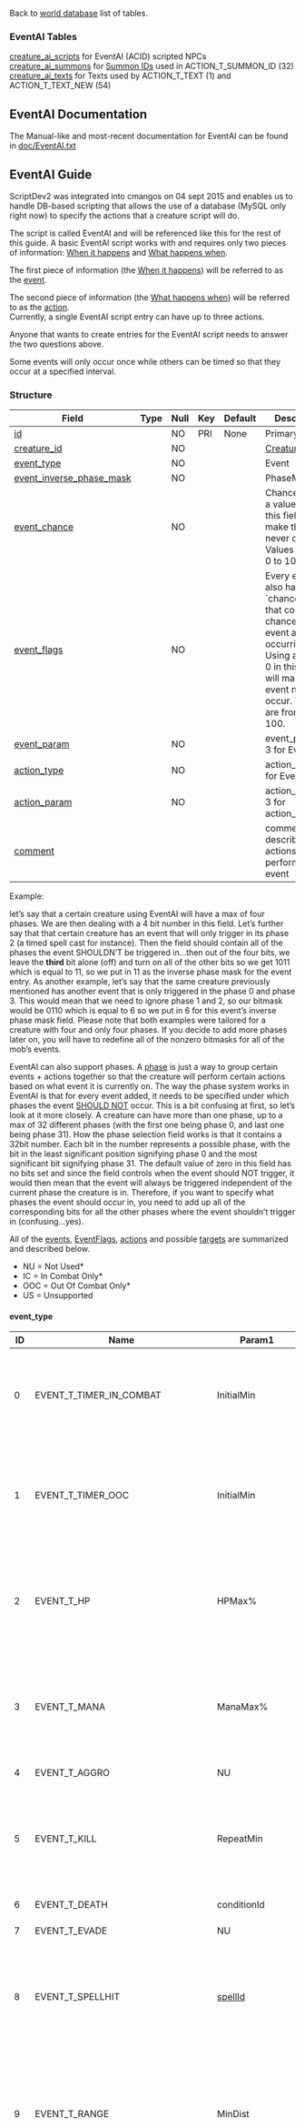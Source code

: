 Back to [world database](mangosdb_struct) list of tables.

### EventAI Tables

[creature\_ai\_scripts](creature_ai_scripts) for EventAI (ACID) scripted
NPCs  
[creature\_ai\_summons](creature_ai_summons) for [Summon
IDs](creature_ai_summons#id) used in ACTION\_T\_SUMMON\_ID (32)  
[creature\_ai\_texts](creature_ai_texts) for Texts used by
ACTION\_T\_TEXT (1) and ACTION\_T\_TEXT\_NEW (54)

## EventAI Documentation

The Manual-like and most-recent documentation for EventAI can be found
in
[doc/EventAI.txt](https://github.com/cmangos/mangos-wotlk/blob/master/doc/EventAI.txt)

## EventAI Guide

ScriptDev2 was integrated into cmangos on 04 sept 2015 and enables us to
handle DB-based scripting that allows the use of a database (MySQL only
right now) to specify the actions that a creature script will do.

The script is called EventAI and will be referenced like this for the
rest of this guide. A basic EventAI script works with and requires only
two pieces of information: <u>When it happens</u> and <u>What happens
when</u>.

The first piece of information (the <u>When it happens</u>) will be
referred to as the <u>event</u>.

The second piece of information (the <u>What happens when</u>) will be
referred to as the <u>action</u>.  
Currently, a single EventAI script entry can have up to three actions.

Anyone that wants to create entries for the EventAI script needs to
answer the two questions above.

Some events will only occur once while others can be timed so that they
occur at a specified interval.

### Structure

| Field                                                                       | Type | Null | Key | Default | Description                                                                                                                                                                                    |
| --------------------------------------------------------------------------- | ---- | ---- | --- | ------- | ---------------------------------------------------------------------------------------------------------------------------------------------------------------------------------------------- |
| [id](creature_ai_scripts#id)                                                |      | NO   | PRI | None    | Primary Key                                                                                                                                                                                    |
| [creature\_id](creature_ai_scripts#id)                                      |      | NO   |     |         | [CreatureEntry](creature_template#entry)                                                                                                                                                       |
| [event\_type](creature_ai_scripts#event_type)                               |      | NO   |     |         | Event                                                                                                                                                                                          |
| [event\_inverse\_phase\_mask](creature_ai_scripts#event_inverse_phase_mask) |      | NO   |     |         | PhaseMask                                                                                                                                                                                      |
| [event\_chance](creature_ai_scripts#event_chance)                           |      | NO   |     |         | Chance. Using a value of 0 in this field will make the event never occur. Values are from 0 to 100.                                                                                            |
| [event\_flags](creature_ai_scripts#eventflags)                              |      | NO   |     |         | Every event also has a \`chance\` field that controls the chance of that event actually occurring. Using a value of 0 in this field will make the event never occur. Values are from 0 to 100. |
| [event\_param](creature_ai_scripts#event_param)                             |      | NO   |     |         | event\_param1-3 for Event                                                                                                                                                                      |
| [action\_type](creature_ai_scripts#action_type)                             |      | NO   |     |         | action\_type1-3 for Event                                                                                                                                                                      |
| [action\_param](creature_ai_scripts#action_param)                           |      | NO   |     |         | action\_param1-3 for action\_type1-3                                                                                                                                                           |
| [comment](creature_ai_scripts#comment)                                      |      |      |     |         | comment describing the actions performed on event                                                                                                                                              |

Example:

let’s say that a certain creature using EventAI will have a max of four
phases. We are then dealing with a 4 bit number in this field. Let’s
further say that that certain creature has an event that will only
trigger in its phase 2 (a timed spell cast for instance). Then the field
should contain all of the phases the event SHOULDN’T be triggered
in…then out of the four bits, we leave the **third** bit alone (off)
and turn on all of the other bits so we get 1011 which is equal to 11,
so we put in 11 as the inverse phase mask for the event entry. As
another example, let’s say that the same creature previously mentioned
has another event that is only triggered in the phase 0 and phase 3.
This would mean that we need to ignore phase 1 and 2, so our bitmask
would be 0110 which is equal to 6 so we put in 6 for this event’s
inverse phase mask field. Please note that both examples were tailored
for a creature with four and only four phases. If you decide to add more
phases later on, you will have to redefine all of the nonzero bitmasks
for all of the mob’s events.

EventAI can also support phases. A <u>phase</u> is just a way to group
certain events + actions together so that the creature will perform
certain actions based on what event it is currently on. The way the
phase system works in EventAI is that for every event added, it needs to
be specified under which phases the event <u>SHOULD NOT</u> occur. This
is a bit confusing at first, so let’s look at it more closely. A
creature can have more than one phase, up to a max of 32 different
phases (with the first one being phase 0, and last one being phase 31).
How the phase selection field works is that it contains a 32bit number.
Each bit in the number represents a possible phase, with the bit in the
least significant position signifying phase 0 and the most significant
bit signifying phase 31. The default value of zero in this field has no
bits set and since the field controls when the event should NOT trigger,
it would then mean that the event will always be triggered independent
of the current phase the creature is in. Therefore, if you want to
specify what phases the event should occur in, you need to add up all of
the corresponding bits for all the other phases where the event
shouldn’t trigger in (confusing…yes).

All of the [events](creature_ai_scripts#event_type),
[EventFlags](creature_ai_scripts#EventFlags),
[actions](creature_ai_scripts#action_type) and possible
[targets](creature_ai_scripts#Target) are summarized and described
below.

  - NU = Not Used\*
  - IC = In Combat Only\*
  - OOC = Out Of Combat Only\*
  - US = Unsupported

#### event_type

| ID | Name									| Param1                                         | Param2                                       | Param3     | Param4	| Param5	| Param6	| Description                                                                                                                                                                                                                                                                                                                                                              |
| -- | -----------------------------------	| ---------------------------------------------- | -------------------------------------------- | ---------- | ------	| ------	| ------	| ------------------------------------------------------------------------------------------------------------------------------------------------------------------------------------------------------------------------------------------------------------------------------------------------------------------------------------------------------------------------ |
| 0  | EVENT_T_TIMER_IN_COMBAT				| InitialMin                                     | InitialMax                                   | RepeatMin  | RepeatMax |  | | 							IC - Expires first between (Param1) and (Param2). Will repeat every (Param3) and (Param4)                                                                                                                                                                                                                                                                                |
| 1  | EVENT_T_TIMER_OOC					| InitialMin                                     | InitialMax                                   | RepeatMin  | RepeatMax |  | | 							OOC - Expires first between (Param1) and (Param2). Will repeat every (Param3) and (Param4)                                                                                                                                                                                                                                                                               |
| 2  | EVENT_T_HP							| HPMax%                                         | HPMin%                                       | RepeatMin  | RepeatMax | allowOutOfCombat  | | 							IC - Expires when HP% is between (Param1) and (Param2). Will repeat every (Param3) and (Param4)                                                                                                                                                                                                                                                                          |
| 3  | EVENT_T_MANA                      | ManaMax%                                       | ManaMin%                                     | RepeatMin  | RepeatMax | allowOutOfCombat  | | 							IC - Expires when Mana% is between (Param1) and (Param2). Will repeat every (Param3) and (Param4)                                                                                                                                                                                                                                                                        |
| 4  | EVENT_T_AGGRO                     | NU                                             | NU                                           | NU         | NU        |  | | 							Expires on Aggro                                                                                                                                                                                                                                                                                                                                                         |
| 5  | EVENT_T_KILL                      | RepeatMin                                      | RepeatMax                                    | PlayerOnly | NU        |  | | 							Expires when creature kills a unit (Player only if Param3 = 1). Will repeat every (Param1) and (Param2)                                                                                                                                                                                                                                                                  |
| 6  | EVENT_T_DEATH                     | conditionId                                             | NU                                           | NU         | NU        |  | | 							Expires on Death                                                                                                                                                                                                                                                                                                                                                         |
| 7  | EVENT_T_EVADE                     | NU                                             | NU                                           | NU         | NU        |  | | 							Expires on Evade                                                                                                                                                                                                                                                                                                                                                         |
| 8  | EVENT_T_SPELLHIT                  | [spellId](spell_template#Id)                   | [schoolMask](creature_ai_scripts#schoolMask) | RepeatMin  | RepeatMax |  | | 							Expires on (Param1) [spellId](spell_template#Id) or on (Param2) [schoolMask](creature_ai_scripts#schoolMask) spellhit. Will repeat every (Param3) and (Param4)                                                                                                                                                                                                           |
| 9  | EVENT_T_RANGE                     | MinDist                                        | MaxDist                                      | RepeatMin  | RepeatMax |  | | 							Expires when current target distance is greater than (Param1) and less than (Param2). Will repeat every (Param3) and (Param4)                                                                                                                                                                                                                                            |
| 10 | EVENT_T_OOC_LOS                  | noHostile                                      | maxRange                                     | RepeatMin  | RepeatMax | playerOnly	 | conditionId | 						OOC - Expires when a unit (friendly only if Param1 = 1) moves within (Param2) distance to creature. Will repeat every (Param3) and (Param4)                                                                                                                                                                                                                              |
| 11 | EVENT_T_SPAWNED                   | condition                                             | conditionValue1                                           | NU         | NU        |  | | 							Expires on Spawn                                                                                                                                                                                                                                                                                                                                                         |
| 12 | EVENT_T_TARGET_HP                | HPMax%                                         | HPMin%                                       | RepeatMin  | RepeatMax | allowOutOfCombat  | | 							Expires when current target HP% is between (Param1) and (Param2). Will repeat every (Param3) and (Param4)                                                                                                                                                                                                                                                                |
| 13 | EVENT_T_TARGET_CASTING           | RepeatMin                                      | RepeatMax                                    | NU         | NU        |  | | 							Expires when current target is casting a spell. Will repeat every (Param1) and (Param2)                                                                                                                                                                                                                                                                                  |
| 14 | EVENT_T_FRIENDLY_HP              | HPDeficit                                      | Radius                                       | RepeatMin  | RepeatMax |  | | Expires when a friendly unit (Target = 12) has at least (param1) HP missing in (param2) radius. Will repeat every (Param3) and (Param4)                                                                                                                                                                                                                                  |
| 15 | EVENT_T_FRIENDLY_IS_CC          | DispelType (US)                                | Radius                                       | RepeatMin  | RepeatMax |  | | Expires when a friendly unit (Target = 12) is crowd controlled in (param2) radius. Will repeat every (Param3) and (Param4)                                                                                                                                                                                                                                               |
| 16 | EVENT_T_FRIENDLY_MISSING_BUFF   | [spellId](spell_template#Id)                   | Radius                                       | RepeatMin  | RepeatMax | inCombat (0 = Only in combat, 1 = Out and in combat, 2 = Only out of combat) | | Expires when a friendly unit (Target = 12) is missing aura given by (param1) [spellId](spell_template#Id) in (param2) radius. Will repeat every (Param3) and (Param4)                                                                                                                                                                                                    |
| 17 | EVENT_T_SUMMONED_UNIT            | [CreatureEntry](creature_template#entry)       | RepeatMin                                    | RepeatMax  | NU        |  | | Expires when creature with (Param1) [CreatureEntry](creature_template#entry) spawned or for all spawns if (Param1 = 0). Will repeat every (Param2) and (Param3)                                                                                                                                                                                                          |
| 18 | EVENT_T_TARGET_MANA              | ManaMax%                                       | ManaMin%                                     | RepeatMin  | RepeatMax | allowOutOfCombat  | | Expires when current target MP% is between (Param1) and (Param2). Will repeat every (Param3) and (Param4)                                                                                                                                                                                                                                                                |
| 21 | EVENT_T_REACHED_HOME             | NU                                             | NU                                           | NU         | NU        |  | | Expires on Reached Home (after Evade)                                                                                                                                                                                                                                                                                                                                    |
| 22 | EVENT_T_RECEIVE_EMOTE            | TextEmote                                      | [ConditionId](conditions#condition_entry)    | NU         | NU        |  | | Expires when creature receives [TextEmotes](https://github.com/cmangos/mangos-cata/blob/b76261946597de1200effc4236409a3978414056/src/game/Globals/SharedDefines.h#L1643) from player paired with a potential condition (Param 2)                                                                                                                                         |
| 23 | EVENT_T_AURA                      | [spellId](spell_template#Id)                   | AmountInStack                                | RepeatMin  | RepeatMax |  | | Expires when creature has spell (Param1) aura stacks applied greater or equal to (Param2) amount. Will repeat every (Param3) and (Param4)                                                                                                                                                                                                                                |
| 24 | EVENT_T_TARGET_AURA              | [spellId](spell_template#Id)                   | AmountInStack                                | RepeatMin  | RepeatMax |  | | Expires when current target have spell (Param1) aura stacks applied greater or equal to (Param2) amount. Will repeat every (Param3) and (Param4)                                                                                                                                                                                                                         |
| 25 | EVENT_T_SUMMONED_JUST_DIED      | [CreatureEntry](creature_template#entry)       | RepeatMin                                    | RepeatMax  | NU        |  | | Expires after creature with (Param1) [CreatureEntry](creature_template#entry) died or for all spawns if (Param1 = 0). Will repeat every (Param2) and (Param3)                                                                                                                                                                                                            |
| 26 | EVENT_T_SUMMONED_JUST_DESPAWN   | [CreatureEntry](creature_template#entry)       | RepeatMin                                    | RepeatMax  | NU        |  | | Expires before creature with (Param1) [CreatureEntry](creature_template#entry) despawned or for all spawns if (Param1 = 0). Will repeat every (Param2) and (Param3)                                                                                                                                                                                                      |
| 27 | EVENT_T_MISSING_AURA             | [spellId](spell_template#Id)                   | AmountInStack                                | RepeatMin  | RepeatMax |  | | Expires when creature have spell (Param1) aura stacks applied less than (Param2) amount. Will repeat every (Param3) and (Param4)                                                                                                                                                                                                                                         |
| 28 | EVENT_T_TARGET_MISSING_AURA     | [spellId](spell_template#Id)                   | AmountInStack                                | RepeatMin  | RepeatMax |  | | Expires when current target have spell (Param1) aura stacks applied less than (Param2) amount. Will repeat every (Param3) and (Param4)                                                                                                                                                                                                                                   |
| 29 | EVENT_T_TIMER_GENERIC            | InitialMin                                     | InitialMax                                   | RepeatMin  | RepeatMax |  | | Expires first between (Param1) and (Param2). Will repeat every (Param3) and (Param4)                                                                                                                                                                                                                                                                                     |
| 30 | EVENT_T_RECEIVE_AI_EVENT        | [AIEventType](creature_ai_scripts#AIEventType) | Sender-Entry                                 | unused1         | unused2        |  | | Expires when the creature receives an (Param1) [AIEventType](creature_ai_scripts#AIEventType), sent by (Param2 \!= 0) [Sender-Entry](creature_template#entry). If (Param2 = 0) then sent by any creature                                                                                                                                                                 |
| 31 | EVENT_T_ENERGY                    | EnergyMax%                                     | EnergyMin%                                   | RepeatMin  | RepeatMax | allowOutOfCombat | | Expires when Energy% is between (Param1) and (Param2). Will repeat every (Param3) and (Param4) if Condition: between (Param1) and (Param2) are still met                                                                                                                                                                                                                 |
| 32 | EVENT_T_SELECT_ATTACKING_TARGET | MinRange                                       | MaxRange                                     | RepeatMin  | RepeatMax |  | | Expires when threat table has target with distance between (Param1) and (Param2). Will repeat every (Param3) and (Param4) if Condition: between (Param1) and (Param2) are still met                                                                                                                                                                                      |
| 33 | EVENT_T_FACING_TARGET            | Back(0)OrFront(1)                              | unused                                           | RepeatMin  | RepeatMax |  | | Expires when creature is (behind = 0 / infront = 1 of target. Will repeat every (Param3) and (Param4) if Condition: (Param1) is still met                                                                                                                                                                                                                                |
| 34 | EVENT_T_SPELLHIT_TARGET          | SpellID                                        | Schoolmask                                   | RepeatMin  | RepeatMax |  | | Expires upon Spell Hit of the NPC. When (param1) is set, it is the specific Spell ID used as the trigger. With (param2) specified, the expiration is limited to specific spell schools (–1 for all) and Spell ID value is ignored. Will repeat Event Conditions Check between every (Param3) and (Param4). Only A Spell ID or Spell School may be Specified but NOT both |
| 35 | EVENT_T_DEATH_PREVENTED          | unused                                             | NU                                           | NU         | NU        |  | | Expires when Death prevention (Action 42) kicks in                                                                                                                                                                                                                                                                                                                       |
| 36 | EVENT_T_TARGET_NOT_REACHABLE		| eventId | eventId | NU | NU | | | |

Now that all of the supported events have been listed and described, we
shall now move on to the actions that can be performed.

Each event can take up to three actions. The actions will all be
performed when the event is triggered and they will be performed in the
order that they have been defined. This means that, for a certain event,
action 1 will be performed first, followed by action 2, then lastly by
action 3.

Just like event definitions, each action can use up to three different
parameters but not all actions will use all three parameters. If a
parameter isn’t mentioned for an action, then that action does not need
that parameter.

#### action\_type

| ID | Name                                     | Param 1                                                          | Param 2                                                            | Param 3                                    | Description                                                                                                                                                                                                                                                                                                                                                                               |
| -- | ---------------------------------------- | ---------------------------------------------------------------- | ------------------------------------------------------------------ | ------------------------------------------ | ----------------------------------------------------------------------------------------------------------------------------------------------------------------------------------------------------------------------------------------------------------------------------------------------------------------------------------------------------------------------------------------- |
| 0  | ACTION\_T\_NONE                          | NU                                                               | NU                                                                 | NU                                         | Does nothing\!                                                                                                                                                                                                                                                                                                                                                                            |
| 1  | ACTION\_T\_TEXT                          | \-TextId1                                                        | \-TextId2                                                          | \-TextId3                                  | deprecated, \[use action 54 for 1 / 4+ [texts](creature_ai_texts]) and [texts](creature_ai_texts) that require text targeting for correct text output: Displays the -TextId(s)(randomized) as defined in [creature\_ai\_texts](creature_ai_texts). Optionally [custom\_texts](custom_texts). All values are required to be negative. Optionally [custom\_texts](custom_texts) can be used |
| 2  | ACTION\_T\_SET\_FACTION                  | factionId                                                        | [TemporaryFactionFlags](creature_ai_scripts#TemporaryFactionFlags) | NU                                         | Changes faction for a creature. When (Param1) is zero, creature will revert to it’s default faction. Flags will determine when faction is restored to default (evade, respawn etc)                                                                                                                                                                                                        |
| 3  | ACTION\_T\_MORPH\_TO\_ENTRY\_OR\_MODEL   | [CreatureEntry](creature_template#entry)                         | [modelId](creature_template#modelId1)                              | NU                                         | [CreatureEntry](creature_template#entry\(param1\)) OR [modelId](creature_template#modelId1) (param2) (or 0 for both to demorph)                                                                                                                                                                                                                                                           |
| 4  | ACTION\_T\_SOUND                         | SoundId                                                          | NU                                                                 | NU                                         | Creature plays Sound. IDs are contained in the DBC files                                                                                                                                                                                                                                                                                                                                  |
| 5  | ACTION\_T\_EMOTE                         | [emoteId](creature_template_addon#emote)                         | NU                                                                 | NU                                         | Creature does visual emote. IDs are contained in the DBC files                                                                                                                                                                                                                                                                                                                            |
| 6  | ACTION\_T\_RANDOM\_SAY                   | NU                                                               | NU                                                                 | NU                                         | deprecated                                                                                                                                                                                                                                                                                                                                                                                |
| 7  | ACTION\_T\_RANDOM\_YELL                  | NU                                                               | NU                                                                 | NU                                         | deprecated                                                                                                                                                                                                                                                                                                                                                                                |
| 8  | ACTION\_T\_RANDOM\_TEXTEMOTE             | NU                                                               | NU                                                                 | NU                                         | deprecated                                                                                                                                                                                                                                                                                                                                                                                |
| 9  | ACTION\_T\_RANDOM\_SOUND                 | Sound ID 1                                                       | Sound ID 2                                                         | Sound ID 3                                 | Picks a sound ID at random and plays it; –1 = action skipped if chosen                                                                                                                                                                                                                                                                                                                    |
| 10 | ACTION\_T\_RANDOM\_EMOTE                 | Emote ID 1                                                       | Emote ID 2                                                         | Emote ID 3                                 | Picks an emote ID at random and does visual emote; –1 = action skipped if chosen                                                                                                                                                                                                                                                                                                          |
| 11 | ACTION\_T\_CAST                          | [spellId](spell_template#Id)                                     | [target](creature_ai_scripts#Target)                               | [castFlags](creature_ai_scripts#castFlags) | Creature cast spell on a target with specified [castFlags](creature_ai_scripts#castFlags)                                                                                                                                                                                                                                                                                                 |
| 12 | ACTION\_T\_SPAWN                         | [CreatureEntry](creature_template#entry)                         | [target](creature_ai_scripts#Target)                               | Duration in milliseconds                   | Creature spawns a creature with (Param1) [CreatureEntry](creature_template#entry) at Target for a given duration (infinite if zero)                                                                                                                                                                                                                                                       |
| 13 | ACTION\_T\_THREAT\_SINGLE\_PCT           | Threat %                                                         | [target](creature_ai_scripts#Target)                               | NU                                         | Modifies [target](creature_ai_scripts#Target) threat by a percent (–100 to +100)                                                                                                                                                                                                                                                                                                          |
| 14 | ACTION\_T\_THREAT\_ALL\_PCT              | Threat %                                                         | NU                                                                 | NU                                         | Modifies everyone’s threat by a percent (–100 to +100), –101 will cause Evade                                                                                                                                                                                                                                                                                                             |
| 15 | ACTION\_T\_QUEST\_EVENT                  | Quest ID                                                         | [target](creature_ai_scripts#Target)                               | NU                                         | Satisfies external script objective for a quest for the target (MUST be a player)                                                                                                                                                                                                                                                                                                         |
| 16 | ACTION\_T\_CAST\_EVENT                   | [CreatureEntry](creature_template#entry)                         | [spellId](spell_template#Id)                                       | [target](creature_ai_scripts#Target)       | Emulates spell cast on the creature for the target (must be a player) \[hacky\]                                                                                                                                                                                                                                                                                                           |
| 17 | ACTION\_T\_SET\_UNIT\_FIELD              | [EUnitFields](creature_ai_scripts#EUnitFields)                   | Value                                                              | [target](creature_ai_scripts#Target)       | DEPRECATED (Use dbscript for unit or npc flags instead, notify about any other needs to the devs) Sets unit field at the index to the value given for the target. More information on the field value indeces can be found at [character data](character) data                                                                                                                                                                                                                              |
| 18 | ACTION\_T\_SET\_UNIT\_FLAG               | [UnitFlags](creature_template#unitflags)                         | [target](creature_ai_scripts#Target)                               | NU                                         | Sets flag(s) on the target                                                                                                                                                                                                                                                                                                                                                                |
| 19 | ACTION\_T\_REMOVE\_UNIT\_FLAG            | [UnitFlags](creature_template#unitflags)                         | [target](creature_ai_scripts#Target)                               | NU                                         | Removes flag(s) from the target                                                                                                                                                                                                                                                                                                                                                           |
| 20 | ACTION\_T\_AUTO\_ATTACK                  | Boolean                                                          | NU                                                                 | NU                                         | If 0 cant melee, else (1) continues/starts it                                                                                                                                                                                                                                                                                                                                             |
| 21 | ACTION\_T\_COMBAT\_MOVEMENT              | Boolean                                                          | NU                                                                 | NU                                         | If 0 stops movement, else (1) continues/starts it                                                                                                                                                                                                                                                                                                                                         |
| 22 | ACTION\_T\_SET\_PHASE                    | Phase \#                                                         | NU                                                                 | NU                                         | Sets current phase to number given. This number must be an integer between 0 and 31 inclusive                                                                                                                                                                                                                                                                                             |
| 23 | ACTION\_T\_INC\_PHASE                    | Number                                                           | NU                                                                 | NU                                         | deprecated, increments (or decrements) the phase by given number                                                                                                                                                                                                                                                                                                                          |
| 24 | ACTION\_T\_EVADE                         | CombatOnly                                                       | NU                                                                 | NU                                         | Force creature reset. 1 Exit combat + lose threat, 0 Evade                                                                                                                                                                                                                                                                                                                               |
| 25 | ACTION\_T\_FLEE\_FOR\_ASSIST             | NU                                                               | NU                                                                 | NU                                         | Force creature to flee from combat                                                                                                                                                                                                                                                                                                                                                        |
| 26 | ACTION\_T\_QUEST\_EVENT\_ALL             | Quest ID                                                         | NU                                                                 | NU                                         | Satisfies external objective for a quest for all players in threat list similar to ACTION\_T\_QUEST\_EVENT                                                                                                                                                                                                                                                                                |
| 27 | ACTION\_T\_CAST\_EVENT\_ALL              | Quest ID                                                         | [spellId](spell_template#Id)                                       | NU                                         | Emulates spell cast on creature for all players in threat list similar to ACTION\_T\_CAST\_EVENT                                                                                                                                                                                                                                                                                          |
| 28 | ACTION\_T\_REMOVEAURASFROMSPELL          | [target](creature_ai_scripts#Target)                             | [spellId](spell_template#Id)                                       | NU                                         | Removes all auras from a [spellId](spell_template#Id) from the target                                                                                                                                                                                                                                                                                                                     |
| 29 | ACTION\_T\_RANGED\_MOVEMENT              | Distance                                                         | Angle                                                              | NU                                         | creature sets ranged movement generator keeping the creature at a distance. Note that specifying zero angle and distance will make it just melee instead                                                                                                                                                                                                                                  |
| 30 | ACTION\_T\_RANDOM\_PHASE                 | Phase 1                                                          | Phase 2                                                            | Phase 3                                    | Randomly chooses a phase from the list of three phases                                                                                                                                                                                                                                                                                                                                    |
| 31 | ACTION\_T\_RANDOM\_PHASE\_RANGE          | Min Phase                                                        | Max Phase + 1                                                      | NU                                         | Chooses a random phase in the range specified. This number must be an integer between 0 and 31 inclusive                                                                                                                                                                                                                                                                                  |
| 32 | ACTION\_T\_SUMMON\_ID                    | [CreatureEntry](creature_template#entry)                         | [target](creature_ai_scripts#Target)                               | Summon ID                                  | Summons a creature using the data specified in the separate [creature\_ai\_summons](creature_ai_summons) table                                                                                                                                                                                                                                                                            |
| 33 | ACTION\_T\_KILLED\_MONSTER               | [CreatureEntry](creature_template#entry)                         | [target](creature_ai_scripts#Target)                               | NU                                         | Simulates a kill for a [CreatureEntry](creature_template#entry) given for the player from the [target](creature_ai_scripts#Target)                                                                                                                                                                                                                                                        |
| 34 | ACTION\_T\_SET\_INST\_DATA               | Field                                                            | 32 bit Value                                                       | NU                                         | Sets data for the instance. Note that this will only work when the creature is inside an instantiable zone that has a valid script (ScriptedInstance) assigned.                                                                                                                                                                                                                           |
| 35 | ACTION\_T\_SET\_INST\_DATA64             | Field                                                            | [target](creature_ai_scripts#Target)                               | NU                                         | Stores target’s GUID at the field given in the instance script                                                                                                                                                                                                                                                                                                                            |
| 36 | ACTION\_T\_UPDATE\_TEMPLATE              | [CreatureEntry](creature_template#entry)                         | Faction                                                            | NU                                         | This function temporarily changes creature entry to new entry, display is changed, loot is changed, but AI is not changed. At respawn creature will be reverted to original entry. Alliance(0) or Horde (1)                                                                                                                                                                               |
| 37 | ACTION\_T\_DIE                           | NU                                                               | NU                                                                 | NU                                         | Kills the creature                                                                                                                                                                                                                                                                                                                                                                        |
| 38 | ACTION\_T\_ZONE\_COMBAT\_PULSE           | NU                                                               | NU                                                                 | NU                                         | Places all players within the instance into combat with the creature. Only works in combat and only works inside of instances                                                                                                                                                                                                                                                             |
| 39 | ACTION\_T\_CALL\_FOR\_HELP               | Radius                                                           | NU                                                                 | NU                                         | Call any friendly creatures (if its not in combat/etc) in radius attack creature target                                                                                                                                                                                                                                                                                                   |
| 40 | ACTION\_T\_SET\_SHEATH                   | [SheathState](creature_ai_scripts#SheathState)                   | NU                                                                 | NU                                         | Set SheathState for creature (0-no weapon show (not used mostly by creatures), 1-melee weapon show, 2-ranged weapon show)                                                                                                                                                                                                                                                                 |
| 41 | ACTION\_T\_FORCE\_DESPAWN                | msDelay                                                          | NU                                                                 | NU                                         | Despawns the creature, If 0 despawn instant, other despawn after delay (in ms)                                                                                                                                                                                                                                                                                                            |
| 42 | ACTION\_T\_SET\_INVINCIBILITY\_HP\_LEVEL | Value                                                            | HP\_Level(0) or HP\_Percent(1)                                     | NU                                         | Set minimum health level for creature that can be set at damage as flat value or percent from max health                                                                                                                                                                                                                                                                                  |
| 43 | ACTION\_T\_MOUNT\_TO\_ENTRY\_OR\_MODEL   | [CreatureEntry](creature_template#entry)                         | [modelId](creature_template#modelId1)                              | NU                                         | [CreatureEntry](creature_template#entry) (param1) or [modelId](creature_template#modelId1) (param2) or 0 for both to dismount                                                                                                                                                                                                                                                             |
| 44 | ACTION\_T\_CHANCED\_TEXT                 | Chance                                                           | \-TextId1                                                          | \-TextId2                                  | deprecated, use 54\! Chance to display the text, TextId1, optionally TextId2. If more than just -TextId1 is defined, randomize. Negative values                                                                                                                                                                                                                                           |
| 45 | ACTION\_T\_THROW\_AI\_EVENT              | [AIEventType](creature_ai_scripts#AIEventType)                   | Radius                                                             | [target](creature_ai_scripts#Target)       | Throws an [AIEventType](creature_ai_scripts#AIEventType) (Param1) to friendly Npcs in range (Param2), Invoker of event is Target                                                                                                                                                                                                                                                          |
| 46 | ACTION\_T\_SET\_THROW\_MASK              | EventTypeMask                                                    | NU                                                                 | NU                                         | Marks for which AIEvents the npc will throw AIEvents on its own.                                                                                                                                                                                                                                                                                                                          |
| 47 | ACTION\_T\_SET\_STAND\_STATE             | [UnitStandStateType](creature_template_addon#UnitStandStateType) | NU                                                                 | NU                                         | Set the UnitStandStateType (Param1) of the current creature                                                                                                                                                                                                                                                                                                                               |
| 48 | ACTION\_T\_CHANGE\_MOVEMENT              | [MovementType](creature#MovementType)                            | spawndist/PathId                                                   | NU                                         | Change the creature MovementGeneratorType (Param1). If the movement type is Random Movement (1), the spawndist (Param2) must be provided. If the movement type is Waypoint Movement (2), (Param2) is PathId                                                                                                                                                                               |
| 49 | RE\_USE\_ACTION\_T\_49                   | NU                                                               | NU                                                                 | NU                                         | comment                                                                                                                                                                                                                                                                                                                                                                                   |
| 50 | ACTION\_T\_SET\_REACT\_STATE             | [ReactStates](creature_ai_scripts#ReactStates)                   | NU                                                                 | NU                                         | Change ReactState of the creature                                                                                                                                                                                                                                                                                                                                                         |
| 51 | ACTION\_T\_PAUSE\_WAYPOINTS              | DoPause(1) UnPause(0)                                            | NU                                                                 | NU                                         | Pause or unpause waypoints of creature. Pause 1, Unpause 0                                                                                                                                                                                                                                                                                                                                |
| 52 | ACTION\_T\_INTERRUPT\_SPELL              | [CurrentSpellTypes](creature_ai_scripts#CurrentSpellTypes)       | NU                                                                 | NU                                         | Interrupt spell in given slot for creature                                                                                                                                                                                                                                                                                                                                                |
| 53 | ACTION\_T\_START\_RELAY\_SCRIPT          | RelayIDorTemplate                                                | [target](creature_ai_scripts#Target)                               | NU                                         | Launches dbscripts\_on\_relay script, either static one, or when (Param1) is \< 0 then random one chosen from dbscript\_random\_templates                                                                                                                                                                                                                                                 |
| 54 | ACTION\_T\_TEXT\_NEW                     | \-TextId                                                         | Target                                                             | TemplateId                                 | Displays text, either static one or when (Param3) \!= 0, then random one chosen from dbscript\_random\_templates                                                                                                                                                                                                                                                                          |
| 55 | ACTION\_T\_ATTACK\_START                 | Target                                                           | NU                                                                 | NU                                         | Starts attacking Target                                                                                                                                                                                                                                                                                                                                                                   |
| 56 | ACTION\_T\_DESPAWN\_GUARDIANS            | [CreatureEntry](creature_template#entry)                         | NU                                                                 | NU                                         | Despawns guardian with specified entry, or if 0 despawns all guardians                                                                                                                                                                                                                                                                                                                    |
| 57 | ACTION\_T\_SET\_RANGED\_MODE             | [RangeModeType](creature_ai_scripts#RangeModeType)               | chaseDistance                                                      | NU                                         | Enable [RangeModeType](creature_ai_scripts#RangeModeType), distance to chase at, NU                                                                                                                                                                                                                                                                                                       |
| 58 | ACTION\_T\_SET\_WALK                     | WalkSettingType                                                  | NU                                                                 | NU                                         | RUN\_DEFAULT (0), WALK\_DEFAULT (1), RUN\_CHASE (2), WALK\_CHASE (3)                                                                                                                                                                                                                                                                                                                      |
| 59 | ACTION\_T\_SET\_FACING                   | [target](creature_ai_scripts#Target)                             | Set (0), Reset (1)                                                 | NU                                         | Sets facing, i.e. orientation to target, or resets it to last waypoint hit, or to respawn position                                                                                                                                                                                                                                                                              |
| 60 | ACTION_T_SET_SPELL_SET 			| SetId | NU | NU | Set for possess |
| 61 | ACTION_T_SET_IMMOBILIZED_STATE 	| Apply | CombatOnly | NU | CombatOnly is autoremoved on combat stop (death, evade, despawn) |
| 62 | ACTION_T_SET_DESPAWN_AGGREGATION | Mask | Entry1 | Entry2 | Enable aggregation (despawn for summons) of guids for despawn on event (death, evade). To be used mostly on spawn. |

#### EventFlags

| Bit  | Name                                | Description                                                                  |
| ---- | ----------------------------------- | ---------------------------------------------------------------------------- |
| 1    | EFLAG\_REPEATABLE                   | Event repeats (Does not repeat if this flag is not set)                      |
| 2    | EFLAG\_NORMAL, EFLAG\_DIFFICULTY\_0 | Event only occurs in Normal instance difficulty + \[wotlk: (10-Man Normal)\] |
| 4    | EFLAG\_HEROIC, EFLAG\_DIFFICULTY\_1 | Event only occurs in Heroic instance difficulty + \[wotlk: (25-Man Normal)\] |
| 8    | EFLAG\_DIFFICULTY\_2                | Event only occurs in \[wotlk: (10-Man Heroic)\]                              |
| 16   | EFLAG\_DIFFICULTY\_3                | Event only occurs in \[wotlk (25-Man Heroic)\]                               |
| 32   | EFLAG\_RANDOM\_ACTION               | Random use action1, 2, or 3                                                  |
| 64   | EFLAG\_RESERVED\_6                  | Reserved                                                                     |
| 128  | EFLAG\_DEBUG\_ONLY                  | Event only occurs in debug build                                             |
| 256  | EFLAG\_RANGED\_MODE\_ONLY           | Event only occurs in ranged mode                                             |
| 512  | EFLAG\_MELEE\_MODE\_ONLY            | Event only occurs in melee mode                                              |
| 1024 | EFLAG\_COMBAT\_ACTION               | Only one per cycle                                                           |

#### Target

| ID | Name                                         | Description                                                                                                                                                                                                          |
| -- | -------------------------------------------- | -------------------------------------------------------------------------------------------------------------------------------------------------------------------------------------------------------------------- |
| 0  | TARGET\_T\_SELF                              | Targets itself                                                                                                                                                                                                       |
| 1  | TARGET\_T\_HOSTILE                           | Targets the current victim (usually the one with the most threat)                                                                                                                                                    |
| 2  | TARGET\_T\_HOSTILE\_SECOND\_AGGRO            | Targets the unit with the second most threat in the threat list                                                                                                                                                      |
| 3  | TARGET\_T\_HOSTILE\_LAST\_AGGRO              | Targets the unit with the least threat in the threat list                                                                                                                                                            |
| 4  | TARGET\_T\_HOSTILE\_RANDOM                   | Targets a random unit from the threat list                                                                                                                                                                           |
| 5  | TARGET\_T\_HOSTILE\_RANDOM\_NOT\_TOP         | Targets a random unit from the threat list excluding the one with the most threat                                                                                                                                    |
| 6  | TARGET\_T\_ACTION\_INVOKER                   | Targets the unit that caused the event; only for certain events only.                                                                                                                                                |
| 7  | TARGET\_T\_ACTION\_INVOKER\_OWNER            | Targets unit who is responsible for Event to occur (only works for EVENT\_T\_AGGRO, EVENT\_T\_KILL, EVENT\_T\_DEATH, EVENT\_T\_SPELLHIT, EVENT\_T\_OOC\_LOS, EVENT\_T\_RECEIVE\_EMOTE, EVENT\_T\_RECEIVE\_AI\_EVENT) |
| 8  | TARGET\_T\_HOSTILE\_RANDOM\_PLAYER           | Targets Random Player on The Threat List                                                                                                                                                                             |
| 9  | TARGET\_T\_HOSTILE\_RANDOM\_NOT\_TOP\_PLAYER | Targets Any Random Player Except Top Threat                                                                                                                                                                          |
| 10 | TARGET\_T\_EVENT\_SENDER                     | Creature who sent a received AIEvent - only triggered by EVENT\_T\_RECEIVE\_AI\_EVENT                                                                                                                                |
| 11 | TARGET\_T\_SPAWNER                           | Owner of unit if exists                                                                                                                                                                                              |
| 12 | TARGET\_T\_EVENT\_SPECIFIC                   | Filled by specific event (works for EVENT\_T\_FRIENDLY\_HP, EVENT\_T\_FRIENDLY\_IS\_CC, EVENT\_T\_FRIENDLY\_MISSING\_BUFF)                                                                                           |
| 13 | TARGET\_T\_PLAYER\_INVOKER                   | Player who initiated hostile contact with this npc                                                                                                                                                                   |
| 14 | TARGET\_T\_PLAYER\_TAPPED                    | Player who currently holds to score the kill credit from the npc                                                                                                                                                     |
| 15 | TARGET\_T\_NONE                              | Default spell target - sets nullptr which should be most common spell fill                                                                                                                                           |
| 16 | TARGET\_T\_HOSTILE\_RANDOM\_MANA             | Random target with mana                                                                                                                                                                                              |
| 17 | TARGET\_T\_NEAREST\_AOE\_TARGET              | Checks for available near aoe targets by <code>EffectRadiusIndex\[0\]</code> for the spell used                                                                                                                      |
| 18 | TARGET\_T\_HOSTILE\_FARTHEST\_AWAY           | Farthest away target, excluding melee range                                                                                                                                                                          |

#### castFlags

| Bit  | Name                               | Description                                                                                                |
| ---- | ---------------------------------- | ---------------------------------------------------------------------------------------------------------- |
| 1    | CAST\_INTERRUPT\_PREVIOUS          | Interrupts any previous spell casting.                                                                     |
| 2    | CAST\_TRIGGERED                    | Forces the cast to be instant and ignores any mana/reagents requirements.                                  |
| 4    | CAST\_FORCE\_CAST                  | Forces spell to cast even if the target is possibly out of range or the creature is possibly out of mana   |
| 8    | CAST\_NO\_MELEE\_IF\_OOM           | Prevents creature from entering melee if out of mana or out of range                                       |
| 16   | CAST\_FORCE\_TARGET\_SELF          | Forces the target to cast this spell on itself                                                             |
| 32   | CAST\_AURA\_NOT\_PRESENT           | Only casts the spell on the target if the target does not have the aura from that spell on itself already. |
| 64   | CAST\_IGNORE\_UNSELECTABLE\_TARGET | Can target UNIT\_FLAG\_NOT\_SELECTABLE - Needed in some scripts                                            |
| 128  | CAST\_SWITCH\_CASTER\_TARGET       | Switches target and caster for spell cast                                                                  |
| 256  | CAST\_MAIN\_SPELL                  | Marks main spell for AI Type = Action 57 ACTION\_T\_SET\_RANGED\_MODE                                      |
| 512  | CAST\_PLAYER\_ONLY                 | Selects only player targets - substitution for EAI not having more params                                  |
| 1024 | CAST\_DISTANCE\_YOURSELF           | If spell with this cast flag hits main aggro target, caster distances himself - EAI only                   |

#### schoolMask

| Value | Type                                      |
| ----- | ----------------------------------------- |
| 1     | SPELL\_SCHOOL\_MASK\_NORMAL (Physical)    |
| 2     | SPELL\_SCHOOL\_MASK\_HOLY                 |
| 4     | SPELL\_SCHOOL\_MASK\_FIRE                 |
| 8     | SPELL\_SCHOOL\_MASK\_NATURE               |
| 16    | SPELL\_SCHOOL\_MASK\_FROST                |
| 32    | SPELL\_SCHOOL\_MASK\_SHADOW               |
| 64    | SPELL\_SCHOOL\_MASK\_ARCANE               |
| 124   | SPELL\_SCHOOL\_MASK\_SPELL (without Holy) |
| 126   | SPELL\_SCHOOL\_MASK\_MAGIC                |
| 127   | SPELL\_SCHOOL\_MASK\_ALL                  |

#### DispelType

| Value | Type                 |
| ----- | -------------------- |
| 0     | DISPEL\_NONE         |
| 1     | DISPEL\_MAGIC        |
| 2     | DISPEL\_CURSE        |
| 3     | DISPEL\_DISEASE      |
| 4     | DISPEL\_POISON       |
| 5     | DISPEL\_STEALTH      |
| 6     | DISPEL\_INVISIBILITY |
| 7     | DISPEL\_ALL          |

#### AIEventType

| Value | Type                          | Sender                       | Invoker                                          |
| ----- | ----------------------------- | ---------------------------- | ------------------------------------------------ |
| 0     | AI\_EVENT\_JUST\_DIED         | Killed Npc                   | Killer                                           |
| 1     | AI\_EVENT\_CRITICAL\_HEALTH   | Hurt Npc                     | DamageDealer - Expected to be sent by 10% health |
| 2     | AI\_EVENT\_LOST\_HEALTH       | Hurt Npc                     | DamageDealer - Expected to be sent by 50% health |
| 3     | AI\_EVENT\_LOST\_SOME\_HEALTH | Hurt Npc                     | DamageDealer - Expected to be sent by 90% health |
| 4     | AI\_EVENT\_GOT\_FULL\_HEALTH  | Healed Npc                   | Healer                                           |
| 5     | AI\_EVENT\_CUSTOM\_EVENTAI\_A | Npc that throws custom event | TARGET\_T\_ACTION\_INVOKER (if exists)           |
| 6     | AI\_EVENT\_CUSTOM\_EVENTAI\_B | Npc that throws custom event | TARGET\_T\_ACTION\_INVOKER (if exists)           |
| 7     | AI\_EVENT\_GOT\_CCED          | CCed Npc                     | Caster that CCed                                 |
| 8     | AI\_EVENT\_CUSTOM\_EVENTAI\_C | Npc that throws custom event | TARGET\_T\_ACTION\_INVOKER (if exists)           |
| 9     | AI\_EVENT\_CUSTOM\_EVENTAI\_D | Npc that throws custom event | TARGET\_T\_ACTION\_INVOKER (if exists)           |
| 10    | AI\_EVENT\_CUSTOM\_EVENTAI\_E | Npc that throws custom event | TARGET\_T\_ACTION\_INVOKER (if exists)           |
| 11    | AI\_EVENT\_CUSTOM\_EVENTAI\_F | Npc that throws custom event | TARGET\_T\_ACTION\_INVOKER (if exists)           |

#### TemporaryFactionFlags

| Bit | Hex  | Type                                    | Description                                                                                                                                                        |
| --- | ---- | --------------------------------------- | ------------------------------------------------------------------------------------------------------------------------------------------------------------------ |
| 0   | 0x00 | TEMPFACTION\_NONE                       | When no flag is used in temporary faction change, faction will be persistent. It will then require manual change back to default/another faction when changed once |
| 1   | 0x01 | TEMPFACTION\_RESTORE\_RESPAWN           | Default faction will be restored at respawn                                                                                                                        |
| 2   | 0x02 | TEMPFACTION\_RESTORE\_COMBAT\_STOP      | at CombatStop() (happens at creature death, at evade or custom scripte among others)                                                                               |
| 4   | 0x04 | TEMPFACTION\_RESTORE\_REACH\_HOME       | at reaching home in home movement (evade), if not already done at CombatStop()                                                                                     |
| 8   | 0x08 | TEMPFACTION\_TOGGLE\_NON\_ATTACKABLE    | Remove UNIT\_FLAG\_NON\_ATTACKABLE(0x02) when faction is changed (reapply when temp-faction is removed)                                                            |
| 16  | 0x10 | TEMPFACTION\_TOGGLE\_IMMUNE\_TO\_PLAYER | Remove UNIT\_FLAG\_IMMUNE\_TO\_PLAYER(0x100) when faction is changed (reapply when temp-faction is removed)                                                        |
| 32  | 0x20 | TEMPFACTION\_TOGGLE\_IMMUNE\_TO\_NPC    | Remove UNIT\_FLAG\_PASSIVE(0x200) when faction is changed (reapply when temp-faction is removed)                                                                   |
| 64  | 0x40 | TEMPFACTION\_TOGGLE\_PACIFIED           | Remove UNIT\_FLAG\_PACIFIED(0x20000) when faction is changed (reapply when temp-faction is removed)                                                                |
| 128 | 0x80 | TEMPFACTION\_TOGGLE\_NOT\_SELECTABLE    | Remove UNIT\_FLAG\_NOT\_SELECTABLE(0x2000000) when faction is changed (reapply when temp-faction is removed)                                                       |

#### EUnitFields

| Type                        | classic | tbc | wotlk | Description      |
| --------------------------- | ------- | --- | ----- | ---------------- |
| UNIT\_FIELD\_HEALTH         | 22      | 22  | 24    | Health           |
| UNIT\_FIELD\_POWER1         | 23      | 23  | 25    | Mana             |
| UNIT\_FIELD\_LEVEL          | 34      | 34  | 54    | Level            |
| UNIT\_VIRTUAL\_ITEM\_SLOT\_DISPLAY| 37 | 37 | 56 | Equipment (UNIT_VIRTUAL_ITEM_SLOT_ID in wotlk) |
| UNIT\_FIELD\_FLAGS          | 46      | 46  | 59    | UnitFlags        |
| UNIT\_FIELD\_BOUNDINGRADIUS | 129     | 150 | 65    | bounding\_radius |
| UNIT\_FIELD\_COMBATREACH    | 130     | 151 | 66    | combat\_reach    |
| UNIT\_FIELD\_BYTES\_1       | 138     | 159 | 74    | bytes1           |
| UNIT\_DYNAMIC\_FLAGS        | 143     | 164 | 79    | DynamicFlags     |
| UNIT\_NPC\_FLAGS            | 147     | 168 | 82    | NpcFlags         |

#### ReactStates

| Value | Type              | Description                                      |
| ----- | ----------------- | ------------------------------------------------ |
| 0     | REACT\_PASSIVE    | Wont attack on its own, maybe due to CallForHelp |
| 1     | REACT\_DEFENSIVE  | Will attack when attacked                        |
| 2     | REACT\_AGGRESSIVE | Will attack (default)                            |

#### CurrentSpellTypes

| Value | Type                       | Description |
| ----- | -------------------------- | ----------- |
| 0     | CURRENT\_MELEE\_SPELL      |             |
| 1     | CURRENT\_GENERIC\_SPELL    |             |
| 2     | CURRENT\_AUTOREPEAT\_SPELL |             |
| 3     | CURRENT\_CHANNELED\_SPELL  |             |

#### Instance\_Data\_Flags

| Value | Type    | Description                                             |
| ----- | ------- | ------------------------------------------------------- |
| 1     | Aggro   | Creature SetInCombat                                    |
| 2     | Evade   | Creature remove from Combat                             |
| 3     | Death   | Creature just die                                       |
| 4     | Special | Need for more as one enemy in a fight (like 4 horseman) |

#### RangeModeType

| Value | Type                  | Description                          |
| ----- | --------------------- | ------------------------------------ |
| 0     | TYPE\_NONE            | Melee Mode                           |
| 1     | TYPE\_FULL\_CASTER    | Caster Mode                          |
| 2     | TYPE\_PROXIMITY       | Range Mode                           |
| 3     | TYPE\_NO\_MELEE\_MODE | Stationary Mode (No Melee, No Chase) |

#### SheathState

b2\_0\_sheath

| Bit | Name                   | Comment                     |
| --- | ---------------------- | --------------------------- |
| 0   | SHEATH\_STATE\_UNARMED | all weapons sheathed        |
| 1   | SHEATH\_STATE\_MELEE   | melee weapon(s) unsheathed  |
| 2   | SHEATH\_STATE\_RANGED  | ranged weapon(s) unsheathed |

#### UnitStandStateType

bytes1

| Bit | Name                                   | Comment                                                             |
| --- | -------------------------------------- | ------------------------------------------------------------------- |
| 0   | UNIT\_STAND\_STATE\_STAND              | normal behavior                                                     |
| 1   | UNIT\_STAND\_STATE\_SIT                | sitting on ground                                                   |
| 2   | UNIT\_STAND\_STATE\_SIT\_CHAIR         | sitting on normal chair                                             |
| 3   | UNIT\_STAND\_STATE\_SLEEP              | sleeping                                                            |
| 4   | UNIT\_STAND\_STATE\_SIT\_LOW\_CHAIR    | sitting on low chair                                                |
| 5   | UNIT\_STAND\_STATE\_SIT\_MEDIUM\_CHAIR | sitting on medium chair                                             |
| 6   | UNIT\_STAND\_STATE\_SIT\_HIGH\_CHAIR   | sitting on high chair                                               |
| 7   | UNIT\_STAND\_STATE\_DEAD               | play dead                                                           |
| 8   | UNIT\_STAND\_STATE\_KNEEL              | kneel                                                               |
| 9   | UNIT\_STAND\_STATE\_CUSTOM             | Depends on model animation. Submerge, freeze, hide, hibernate, rest |

#### event\_inverse\_phase\_mask

Working with phases requires a certain amount of math. You will have to
know a few things before we begin.

You should have an idea of how many phases the NPC will have.  
You will have to know Binary Addition. Don’t worry, I’ll show you how to
do it.

```
0110 = 06 (base 10)  
0111 = 07 (base 10)  
____ = __
1101 = 13 (base 10)
```

#### Ranged mode - reference usage

```
(‘58902’,‘589’,‘11’,‘0’,‘100’,‘0’,‘0’,‘0’,‘0’,‘0’,‘0’,‘0’,‘57’,‘1’,‘35’,‘0’,‘0’,‘0’,‘0’,‘0’,‘0’,‘0’,‘0’,‘0’,‘Defias Pillager - Enable Caster Mode on Spawn’),
(‘58905’,‘589’,‘0’,‘0’,‘100’,‘1025’,‘0’,‘0’,‘3400’,‘4900’,‘0’,‘0’,‘11’,‘20793’,‘1’,‘256’,‘0’,‘0’,‘0’,‘0’,‘0’,‘0’,‘0’,‘0’,‘Defias Pillager - Cast Fireball’),
```

The ranged mode was designed to be toggled on spawn, but can effectively
by toggled on phase change on other condition when needed. It
automatically reverts itself on evade. It works in connection with its
modes, and automatically changes chase distance. A main casting spell,
which is supposed to be lowest in priority (highest ID), needs to use
256 cast flag. This notes that when this spell returns OOM error, ranged
mode automatically adjusts its behavior. Ranged mode also responds to
kicks and silence on this spell. Last notable feature with ranged mode
is distancing, which only occurs if cast flag 1024 is set, and when
creature is in melee mode, and the target is hit, creature runs away
from main aggro targets melee reach.
